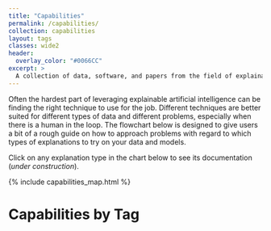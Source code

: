 ```yaml
---
title: "Capabilities"
permalink: /capabilities/
collection: capabilities
layout: tags
classes: wide2
header:
  overlay_color: "#0066CC"
excerpt: >
  A collection of data, software, and papers from the field of explainable AI.<br />
---
```

Often the hardest part of leveraging explainable artificial intelligence can be finding the right technique to use for the job. Different techniques are better suited for different types of data and different problems, especially when there is a human in the loop. The flowchart below is designed to give users a bit of a rough guide on how to approach problems with regard to which types of explanations to try on your data and models.

Click on any explanation type in the chart below to see its documentation (*under construction*).

{% include capabilities_map.html %}

# Capabilities by Tag